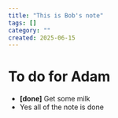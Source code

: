```yaml
---
title: "This is Bob's note"
tags: []
category: ""
created: 2025-06-15
---
```


# To do for Adam
- **[done]** Get some milk
- Yes all of the note is done

